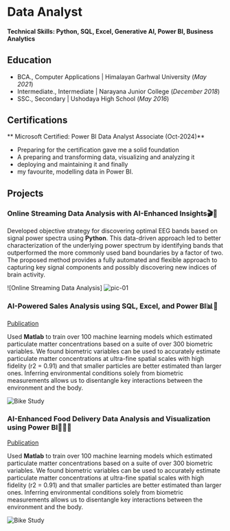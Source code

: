 # Data Analyst

#### Technical Skills: Python, SQL, Excel, Generative AI, Power BI, Business Analytics

## Education
- BCA., Computer Applications | Himalayan Garhwal University (_May 2021_)								       		
- Intermediate., Intermediate	| Narayana Junior College (_December 2018_)	 			        		
- SSC., Secondary | Ushodaya High School (_May 2016_)

## Certifications
** Microsoft Certified: Power BI Data Analyst Associate (Oct-2024)**
- Preparing for the certification gave me a solid foundation
- A preparing and transforming data, visualizing and analyzing it
- deploying and maintaining it and finally
- my favourite, modelling data in Power BI.

## Projects
### Online Streaming Data Analysis with AI-Enhanced Insights🎬🎥

Developed objective strategy for discovering optimal EEG bands based on signal power spectra using **Python**. This data-driven approach led to better characterization of the underlying power spectrum by identifying bands that outperformed the more commonly used band boundaries by a factor of two. The proposed method provides a fully automated and flexible approach to capturing key signal components and possibly discovering new indices of brain activity.

![Online Streaming Data Analysis]
![pic-01](https://github.com/bhumireddysunilkuma/sunil_portfolio/assets/170852375/c29ee282-8a54-4b08-bdca-0d649131f4ed)


### AI-Powered Sales Analysis using SQL, Excel, and Power BI📊📶
[Publication](https://www.mdpi.com/1424-8220/22/11/4240)

Used **Matlab** to train over 100 machine learning models which estimated particulate matter concentrations based on a suite of over 300 biometric variables. We found biometric variables can be used to accurately estimate particulate matter concentrations at ultra-fine spatial scales with high fidelity (r2 = 0.91) and that smaller particles are better estimated than larger ones. Inferring environmental conditions solely from biometric measurements allows us to disentangle key interactions between the environment and the body.

![Bike Study](/assets/img/bike_study.jpeg)

### AI-Enhanced Food Delivery Data Analysis and Visualization using Power BI🌮🍕🥪
[Publication](https://www.mdpi.com/1424-8220/22/11/4240)

Used **Matlab** to train over 100 machine learning models which estimated particulate matter concentrations based on a suite of over 300 biometric variables. We found biometric variables can be used to accurately estimate particulate matter concentrations at ultra-fine spatial scales with high fidelity (r2 = 0.91) and that smaller particles are better estimated than larger ones. Inferring environmental conditions solely from biometric measurements allows us to disentangle key interactions between the environment and the body.

![Bike Study](/assets/img/bike_study.jpeg)



